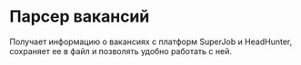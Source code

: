 # Парсер вакансий
Получает информацию о вакансиях с платформ SuperJob и HeadHunter, сохраняет ее в файл и позволять удобно работать с ней.

